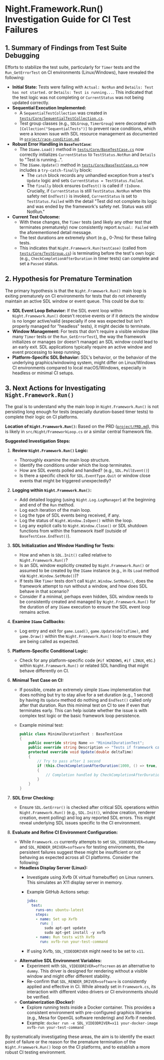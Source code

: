 # Night.Framework.Run() Investigation Guide for CI Test Failures

## 1. Summary of Findings from Test Suite Debugging

Efforts to stabilize the test suite, particularly for `Timer` tests and the `Run_GetErrorTest` on CI environments (Linux/Windows), have revealed the following:

- **Initial State:** Tests were failing with `Actual: NotRun` and `Details: Test has not started.` or `Details: Test is running...`. This indicated that the test logic was not completing or `CurrentStatus` was not being updated correctly.
- **Sequential Execution Implemented:**
  - A `SequentialTestCollection` was created in [`tests/Core/SequentialTestCollection.cs`](tests/Core/SequentialTestCollection.cs:1).
  - Test group classes (e.g., `SDLGroup`, `TimerGroup`) were decorated with `[Collection("SequentialTests")]` to prevent race conditions, which were a known issue with SDL resource management as documented in [`project/race-condition.md`](project/race-condition.md:1).
- **Robust Error Handling in `BaseTestCase`:**
  - The `IGame.Load()` method in [`tests/Core/BaseTestCase.cs`](tests/Core/BaseTestCase.cs:81) now correctly initializes `CurrentStatus` to `TestStatus.NotRun` and `Details` to "Test is running...".
  - The `IGame.Update()` method in [`tests/Core/BaseTestCase.cs`](tests/Core/BaseTestCase.cs:99) now includes a `try-catch-finally` block:
    - The `catch` block records any unhandled exception from a test's `Update` logic and sets `CurrentStatus = TestStatus.Failed`.
    - The `finally` block ensures `EndTest()` is called if `!IsDone`. Crucially, if `CurrentStatus` is still `TestStatus.NotRun` when this safety net `EndTest()` is invoked, `CurrentStatus` is set to `TestStatus.Failed` with the detail "Test did not complete its logic and was ended by the framework's safety net. Status was still NotRun."
- **Current Test Outcome:**
  - With these changes, the `Timer` tests (and likely any other test that terminates prematurely) now consistently report `Actual: Failed` with the aforementioned detail message.
  - The test durations are extremely short (e.g., 0-7ms) for these failing tests.
  - This indicates that `Night.Framework.Run(testCase)` (called from [`tests/Core/TestGroup.cs`](tests/Core/TestGroup.cs:65)) is terminating before the test's own logic (e.g., `CheckCompletionAfterDuration` in timer tests) can complete and set a `Passed` status.

## 2. Hypothesis for Premature Termination

The primary hypothesis is that the `Night.Framework.Run()` main loop is exiting prematurely on CI environments for tests that do not inherently maintain an active SDL window or event queue. This could be due to:

- **SDL Event Loop Behavior:** If the SDL event loop within `Night.Framework.Run()` doesn't receive events or if it detects the window is no longer active/valid (especially if one was expected but isn't properly managed for "headless" tests), it might decide to terminate.
- **Window Management:** For tests that don't require a visible window (like many `Timer` tests or the `Run_GetErrorTest`), the way the framework initializes or manages (or doesn't manage) an SDL window could lead to an early exit. SDL applications typically require an active window and event processing to keep running.
- **Platform-Specific SDL Behavior:** SDL's behavior, or the behavior of the underlying graphics/windowing system, might differ on Linux/Windows CI environments compared to local macOS/Windows, especially in headless or minimal CI setups.

## 3. Next Actions for Investigating `Night.Framework.Run()`

The goal is to understand why the main loop in `Night.Framework.Run()` is not persisting long enough for tests (especially duration-based timer tests) to complete their logic on CI platforms.

**Location of `Night.Framework.Run()`:** Based on the PRD ([`project/PRD.md`](project/PRD.md:235)), this is likely in `src/Night/FrameworkLoop.cs` or a similar central framework file.

**Suggested Investigation Steps:**

1. **Review `Night.Framework.Run()` Logic:**
    - Thoroughly examine the main loop structure.
    - Identify the conditions under which the loop terminates.
    - How are SDL events polled and handled? (e.g., `SDL.PollEvent()`)
    - Is there a specific check for `SDL.EventType.Quit` or window close events that might be triggered unexpectedly?
2. **Logging within `Night.Framework.Run()`:**
    - Add detailed logging (using `Night.Log.LogManager`) at the beginning and end of the `Run` method.
    - Log each iteration of the main loop.
    - Log the type of SDL events being received, if any.
    - Log the status of `Night.Window.IsOpen()` within the loop.
    - Log any explicit calls to `Night.Window.Close()` or SDL shutdown functions from within the framework itself (outside of `BaseTestCase.EndTest()`).
3. **SDL Initialization and Window Handling for Tests:**
    - How and when is `SDL.Init()` called relative to `Night.Framework.Run()`?
    - Is an SDL window explicitly created by `Night.Framework.Run()` or assumed to be created by the `IGame` instance (e.g., in its `Load` method via `Night.Window.SetMode()`)?
    - If tests like `Timer` tests don't call `Night.Window.SetMode()`, does the framework attempt to run without a window, and how does SDL behave in that scenario?
    - Consider if a minimal, perhaps even hidden, SDL window needs to be consistently created and managed by `Night.Framework.Run()` for the duration of any `IGame` execution to ensure the SDL event loop remains active.
4. **Examine `IGame` Callbacks:**
    - Log entry and exit for `game.Load()`, `game.Update(deltaTime)`, and `game.Draw()` within the `Night.Framework.Run()` loop to ensure they are being called as expected.
5. **Platform-Specific Conditional Logic:**
    - Check for any platform-specific code (`#if WINDOWS`, `#if LINUX`, etc.) within `Night.Framework.Run()` or related SDL handling that might behave differently on CI.
6. **Minimal Test Case on CI:**
    - If possible, create an extremely simple `IGame` implementation that does nothing but try to stay alive for a set duration (e.g., 1 second) by having its `Update` method do nothing and `EndTest()` called only after that duration. Run this minimal test on CI to see if even that terminates early. This can help isolate whether the issue is with complex test logic or the basic framework loop persistence.
    - Example minimal test:

        ```csharp
        public class MinimalDurationTest : BaseTestCase
        {
            public override string Name => "MinimalDurationTest";
            public override string Description => "Tests if framework can run for a minimal duration.";
            protected override void Update(double deltaTime)
            {
                // Try to pass after 1 second
                if (this.CheckCompletionAfterDuration(1000, () => true, () => "Minimal duration passed."))
                {
                    // Completion handled by CheckCompletionAfterDuration
                }
            }
        }
        ```

7. **SDL Error Checking:**
    - Ensure `SDL.GetError()` is checked after critical SDL operations within `Night.Framework.Run()` (e.g., `SDL.Init()`, window creation, renderer creation, event polling) and log any reported SDL errors. This might reveal underlying SDL issues specific to the CI environment.
8. **Evaluate and Refine CI Environment Configuration:**
    - While `Framework.cs` currently attempts to set `SDL_VIDEODRIVER=dummy` and `SDL_RENDER_DRIVER=software` for testing environments, the persistent failures suggest these might be insufficient or not behaving as expected across all CI platforms. Consider the following:
    - **Headless Display Server (Linux):**
        - Investigate using Xvfb (X virtual framebuffer) on Linux runners. This simulates an X11 display server in memory.
        - Example GitHub Actions setup:

          ```yaml
          jobs:
            test:
              runs-on: ubuntu-latest
              steps:
              - name: Set up Xvfb
                run: |
                  sudo apt-get update
                  sudo apt-get install -y xvfb
              - name: Run tests with Xvfb
                run: xvfb-run your-test-command
          ```

        - If using Xvfb, `SDL_VIDEODRIVER` might need to be set to `x11`.
    - **Alternative SDL Environment Variables:**
        - Experiment with `SDL_VIDEODRIVER=offscreen` as an alternative to `dummy`. This driver is designed for rendering without a visible window and might offer different stability.
        - Re-confirm that `SDL_RENDER_DRIVER=software` is consistently applied and effective in CI. While already set in `Framework.cs`, its interaction with different video drivers or CI environments should be verified.
    - **Containerization (Docker):**
        - Explore running tests inside a Docker container. This provides a consistent environment with pre-configured graphics libraries (e.g., Mesa for OpenGL software rendering) and Xvfb if needed.
        - Example: `docker run -e SDL_VIDEODRIVER=x11 your-docker-image xvfb-run your-test-command`

By systematically investigating these areas, the aim is to identify the exact point of failure or the reason for the premature termination of the `Night.Framework.Run()` loop on the CI platforms, and to establish a more robust CI testing environment.
